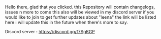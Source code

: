 Hello there, glad that you clicked.
this Repository will contain changelogs, issues n more to come
this also will be viewed in my discord server if you would like 
to join to get further updates about "leena" the link will be listed here
i will update this in the future when there's more to say.









Discord server : https://discord.gg/f7SgKGP
